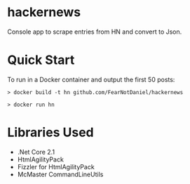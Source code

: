 # hackernews
Console app to scrape entries from HN and convert to Json.

# Quick Start

To run in a Docker container and output the first 50 posts:

`> docker build -t hn github.com/FearNotDaniel/hackernews`

`> docker run hn`

# Libraries Used

* .Net Core 2.1
* HtmlAgilityPack
* Fizzler for HtmlAgilityPack
* McMaster CommandLineUtils
